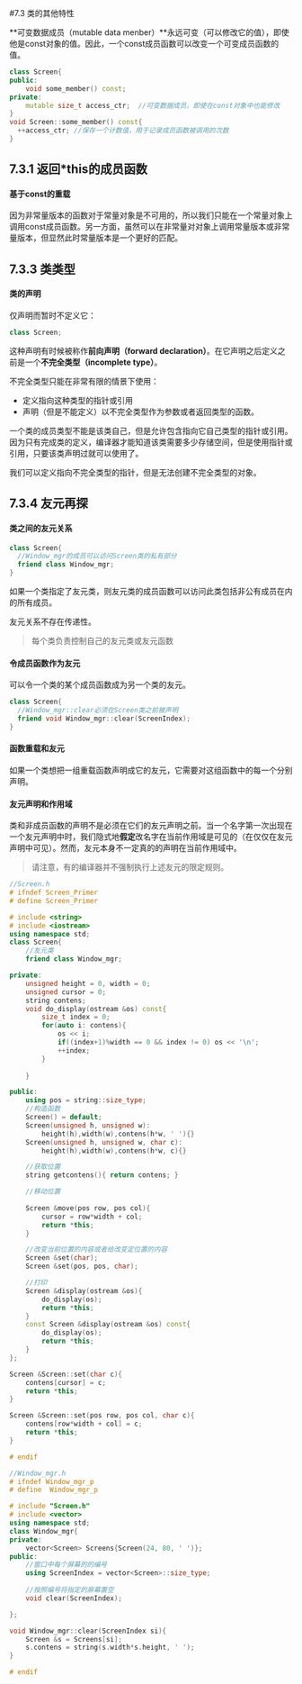 #7.3 类的其他特性

**可变数据成员（mutable data menber）**永远可变（可以修改它的值），即使他是const对象的值。因此，一个const成员函数可以改变一个可变成员函数的值。

```c++
class Screen{
public:
	void some_member() const;
private:
  	mutable size_t access_ctr;	//可变数据成员，即使在const对象中也能修改
}
void Screen::some_member() const{
  ++access_ctr;	//保存一个计数值，用于记录成员函数被调用的次数
}
```



## 7.3.1 返回*this的成员函数

#### 基于const的重载

因为非常量版本的函数对于常量对象是不可用的，所以我们只能在一个常量对象上调用const成员函数。另一方面，虽然可以在非常量对对象上调用常量版本或非常量版本，但显然此时常量版本是一个更好的匹配。



## 7.3.3 类类型

#### 类的声明

仅声明而暂时不定义它：

```c++
class Screen;
```

这种声明有时候被称作**前向声明（forward declaration）**。在它声明之后定义之前是一个**不完全类型（incomplete type）**。

不完全类型只能在非常有限的情景下使用：

- 定义指向这种类型的指针或引用
- 声明（但是不能定义）以不完全类型作为参数或者返回类型的函数。

一个类的成员类型不能是该类自己，但是允许包含指向它自己类型的指针或引用。因为只有完成类的定义，编译器才能知道该类需要多少存储空间，但是使用指针或引用，只要该类声明过就可以使用了。

我们可以定义指向不完全类型的指针，但是无法创建不完全类型的对象。



## 7.3.4 友元再探

#### 类之间的友元关系

```c++
class Screen{
  //Window_mgr的成员可以访问Screen类的私有部分
  friend class Window_mgr;
}
```

如果一个类指定了友元类，则友元类的成员函数可以访问此类包括非公有成员在内的所有成员。

友元关系不存在传递性。

> 每个类负责控制自己的友元类或友元函数

#### 令成员函数作为友元

可以令一个类的某个成员函数成为另一个类的友元。

```c++
class Screen{
  //Window_mgr::clear必须在Screen类之前被声明
  friend void Window_mgr::clear(ScreenIndex);
}
```

#### 函数重载和友元

如果一个类想把一组重载函数声明成它的友元，它需要对这组函数中的每一个分别声明。

#### 友元声明和作用域

类和非成员函数的声明不是必须在它们的友元声明之前。当一个名字第一次出现在一个友元声明中时，我们隐式地**假定**改名字在当前作用域是可见的（在仅仅在友元声明中可见）。然而，友元本身不一定真的的声明在当前作用域中。

> 请注意，有的编译器并不强制执行上述友元的限定规则。



```c++
//Screen.h
# ifndef Screen_Primer
# define Screen_Primer

# include <string>
# include <iostream>
using namespace std;
class Screen{
    //友元类
    friend class Window_mgr;

private:
    unsigned height = 0, width = 0;
    unsigned cursor = 0;
    string contens;
    void do_display(ostream &os) const{
        size_t index = 0;
        for(auto i: contens){
            os << i;
            if((index+1)%width == 0 && index != 0) os << '\n';
            ++index;
        }
        
    }

public:
    using pos = string::size_type;
    //构造函数
    Screen() = default;
    Screen(unsigned h, unsigned w):
        height(h),width(w),contens(h*w, ' '){}
    Screen(unsigned h, unsigned w, char c):
        height(h),width(w),contens(h*w, c){}

    //获取位置
    string getcontens(){ return contens; }

    //移动位置
    
    Screen &move(pos row, pos col){
        cursor = row*width + col;
        return *this;
    }

    //改变当前位置的内容或者给改变定位置的内容
    Screen &set(char);
    Screen &set(pos, pos, char);

    //打印
    Screen &display(ostream &os){
        do_display(os);
        return *this;
    }
    const Screen &display(ostream &os) const{
        do_display(os);
        return *this;
    }
};

Screen &Screen::set(char c){
    contens[cursor] = c;
    return *this;
}

Screen &Screen::set(pos row, pos col, char c){
    contens[row*width + col] = c;
    return *this;
}

# endif
```

```c++
//Window_mgr.h
# ifndef Window_mgr_p
# define  Window_mgr_p

# include "Screen.h"
# include <vector>
using namespace std;
class Window_mgr{
private:
    vector<Screen> Screens{Screen(24, 80, ' ')};
public:
    //窗口中每个屏幕的的编号
    using ScreenIndex = vector<Screen>::size_type;
   
    //按照编号将指定的屏幕置空
    void clear(ScreenIndex);

};

void Window_mgr::clear(ScreenIndex si){
    Screen &s = Screens[si];
    s.contens = string(s.width*s.height, ' ');
}

# endif
```

